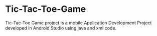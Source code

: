 # Tic-Tac-Toe-Game
Tic-Tac-Toe Game project is a mobile Application Development Project developed in Android Studio using java and xml code.

